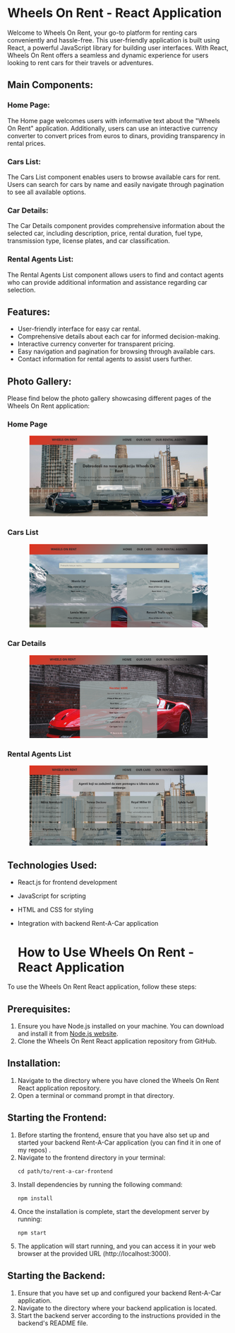 # Wheels On Rent - React Application

Welcome to Wheels On Rent, your go-to platform for renting cars conveniently and hassle-free. This user-friendly application is built using React, a powerful JavaScript library for building user interfaces. With React, Wheels On Rent offers a seamless and dynamic experience for users looking to rent cars for their travels or adventures.

## Main Components:

### Home Page:
The Home page welcomes users with informative text about the "Wheels On Rent" application. Additionally, users can use an interactive currency converter to convert prices from euros to dinars, providing transparency in rental prices.

### Cars List:
The Cars List component enables users to browse available cars for rent. Users can search for cars by name and easily navigate through pagination to see all available options.

### Car Details:
The Car Details component provides comprehensive information about the selected car, including description, price, rental duration, fuel type, transmission type, license plates, and car classification.

### Rental Agents List:
The Rental Agents List component allows users to find and contact agents who can provide additional information and assistance regarding car selection.

## Features:
- User-friendly interface for easy car rental.
- Comprehensive details about each car for informed decision-making.
- Interactive currency converter for transparent pricing.
- Easy navigation and pagination for browsing through available cars.
- Contact information for rental agents to assist users further.

## Photo Gallery:
Please find below the photo gallery showcasing different pages of the Wheels On Rent application:

### Home Page
<p align="center">
  <img width="80%" src="pictures/homepage.png">
</p>

### Cars List
<p align="center">
  <img width="80%" src="pictures/cars.png">
</p>

### Car Details
<p align="center">
  <img width="80%" src="pictures/details.png">
</p>

### Rental Agents List
<p align="center">
  <img width="80%" src="pictures/agents.png">
</p>

## Technologies Used:
- React.js for frontend development
- JavaScript for scripting
- HTML and CSS for styling
- Integration with backend Rent-A-Car application

  # How to Use Wheels On Rent - React Application

To use the Wheels On Rent React application, follow these steps:

## Prerequisites:
1. Ensure you have Node.js installed on your machine. You can download and install it from [Node.js website](https://nodejs.org/).
2. Clone the Wheels On Rent React application repository from GitHub.

## Installation:
1. Navigate to the directory where you have cloned the Wheels On Rent React application repository.
2. Open a terminal or command prompt in that directory.

## Starting the Frontend:
1. Before starting the frontend, ensure that you have also set up and started your backend Rent-A-Car application (you can find it in one of my repos) . 
2. Navigate to the frontend directory in your terminal:
    ```
    cd path/to/rent-a-car-frontend
    ```
3. Install dependencies by running the following command:
    ```
    npm install
    ```
4. Once the installation is complete, start the development server by running:
    ```
    npm start
    ```
5. The application will start running, and you can access it in your web browser at the provided URL (http://localhost:3000).

## Starting the Backend:
1. Ensure that you have set up and configured your backend Rent-A-Car application.
2. Navigate to the directory where your backend application is located.
3. Start the backend server according to the instructions provided in the backend's README file.


